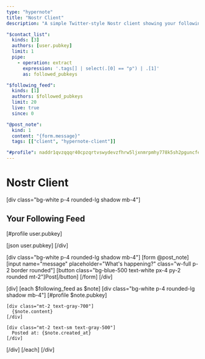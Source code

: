 ```yaml
---
type: "hypernote"
title: "Nostr Client"
description: "A simple Twitter-style Nostr client showing your following feed"

"$contact_list":
  kinds: [3]
  authors: [user.pubkey]
  limit: 1
  pipe:
    - operation: extract
      expression: '.tags[] | select(.[0] == "p") | .[1]'
      as: followed_pubkeys

"$following_feed":
  kinds: [1]
  authors: $followed_pubkeys
  limit: 20 
  live: true
  since: 0

"@post_note":
  kind: 1
  content: "{form.message}"
  tags: [["client", "hypernote-client"]]

"#profile": naddr1qvzqqqr40cpzqrtvswydevzfhrw5ljxnmrpmhy778k5sh2pguncfezks7dry3z3nqy88wumn8ghj7mn0wvhxcmmv9uq32amnwvaz7tmjv4kxz7fwv3sk6atn9e5k7tcpzamhxue69uhhyetvv9ujuurjd9kkzmpwdejhgtcqpfkhjttswfhkv6tvv55gkpyc
---
```


# Nostr Client

[div class="bg-white p-4 rounded-lg shadow mb-4"]
## Your Following Feed

[#profile user.pubkey]

[json user.pubkey]
[/div]

[div class="bg-white p-4 rounded-lg shadow mb-4"]
[form @post_note]
  [input name="message" placeholder="What's happening?" class="w-full p-2 border rounded"]
  [button class="bg-blue-500 text-white px-4 py-2 rounded mt-2"]Post[/button]
[/form]
[/div]

[div]
[each $following_feed as $note]
  [div class="bg-white p-4 rounded-lg shadow mb-4"]
    [#profile $note.pubkey]
    
    [div class="mt-2 text-gray-700"]
      {$note.content}
    [/div]
    
    [div class="mt-2 text-sm text-gray-500"]
      Posted at: {$note.created_at}
    [/div]
  [/div]
[/each]
[/div]
